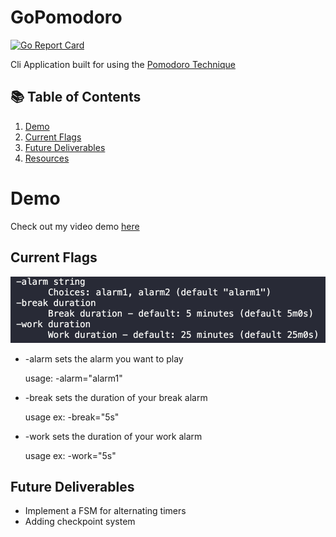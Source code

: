 # GoPomodoro

[![Go Report Card](https://goreportcard.com/badge/github.com/adgray09/GoPomodoro)](https://goreportcard.com/report/github.com/adgray09/GoPomodoro)

Cli Application built for using the <a href="https://en.wikipedia.org/wiki/Pomodoro_Technique">Pomodoro Technique</a>

## 📚 Table of Contents
1. [Demo](#demo) 
2. [Current Flags](#current-flags)
3. [Future Deliverables](#future-deliverables)
4. [Resources](#resources)

# Demo 

Check out my video demo <a href="https://share.vidyard.com/watch/NSg1J9ipgV11QiyFi37kWG?">here</a>

## Current Flags

<img src="./assets/images/Flags.png"></img>

<ul>
    <li>-alarm sets the alarm you want to play 
        <p>usage: -alarm="alarm1"</p>
    </li>
    <li> -break sets the duration of your break alarm 
        <p>usage ex: -break="5s"</p>
    </li>
    <li>-work sets the duration of your work alarm 
        <p>usage ex: -work="5s"</p>
    </li>
</ul>

## Future Deliverables 

- Implement a FSM for alternating timers
- Adding checkpoint system
